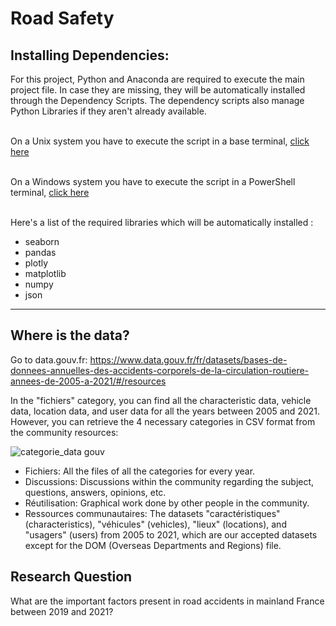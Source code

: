 # Road Safety

## Installing Dependencies:

For this project, Python and Anaconda are required to execute the main project file. In case they are missing, they will be automatically installed through the Dependency Scripts.
The dependency scripts also manage Python Libraries if they aren't already available.  
<br>

On a Unix system you have to execute the script in a base terminal, [click here](https://github.com/Warnex04/Projet-DataVis.2/blob/main/Scripts/Dependency%20Scripts/create_env.sh)  
<br>

On a Windows system you have to execute the script in a PowerShell terminal, [click here](https://github.com/Warnex04/Projet-DataVis.2/blob/main/Scripts/Dependency%20Scripts/create_env.ps1)  
<br>

Here's a list of the required libraries which will be automatically installed :

- seaborn
- pandas
- plotly
- matplotlib
- numpy
- json

---

## Where is the data?

Go to data.gouv.fr: https://www.data.gouv.fr/fr/datasets/bases-de-donnees-annuelles-des-accidents-corporels-de-la-circulation-routiere-annees-de-2005-a-2021/#/resources 

In the "fichiers" category, you can find all the characteristic data, vehicle data, location data, and user data for all the years between 2005 and 2021. However, you can retrieve the 4 necessary categories in CSV format from the community resources:

![categorie_data gouv](https://user-images.githubusercontent.com/125503955/236210504-2d3cb6bc-cb96-43d2-9bec-6dc01dae04d3.png)

- Fichiers: All the files of all the categories for every year.
- Discussions: Discussions within the community regarding the subject, questions, answers, opinions, etc.
- Réutilisation: Graphical work done by other people in the community.
- Ressources communautaires: The datasets "caractéristiques" (characteristics), "véhicules" (vehicles), "lieux" (locations), and "usagers" (users) from 2005 to 2021, which are our accepted datasets except for the DOM (Overseas Departments and Regions) file.

## Research Question

What are the important factors present in road accidents in mainland France between 2019 and 2021?
